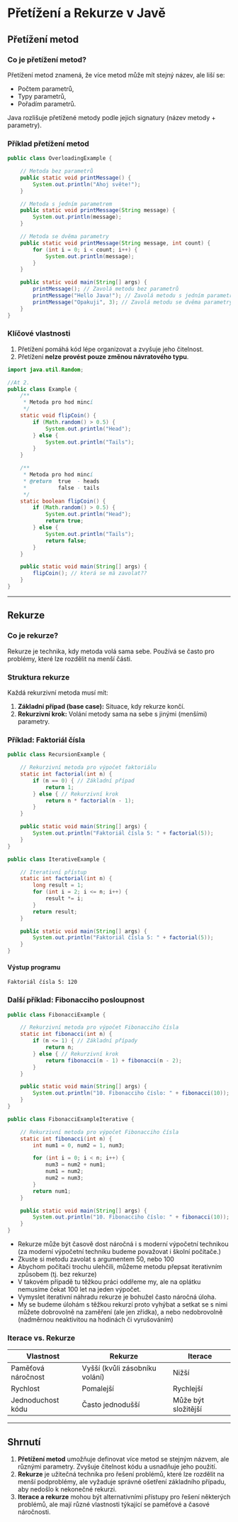 # Přetížení a Rekurze v Javě

## Přetížení metod

### Co je přetížení metod?
Přetížení metod znamená, že více metod může mít stejný název, ale liší se:
- Počtem parametrů,
- Typy parametrů,
- Pořadím parametrů.

Java rozlišuje přetížené metody podle jejich signatury (název metody + parametry).

### Příklad přetížení metod
```java
public class OverloadingExample {

    // Metoda bez parametrů
    public static void printMessage() {
        System.out.println("Ahoj světe!");
    }

    // Metoda s jedním parametrem
    public static void printMessage(String message) {
        System.out.println(message);
    }

    // Metoda se dvěma parametry
    public static void printMessage(String message, int count) {
        for (int i = 0; i < count; i++) {
            System.out.println(message);
        }
    }

    public static void main(String[] args) {
        printMessage(); // Zavolá metodu bez parametrů
        printMessage("Hello Java!"); // Zavolá metodu s jedním parametrem
        printMessage("Opakuji", 3); // Zavolá metodu se dvěma parametry
    }
}
```

### Klíčové vlastnosti
1. Přetížení pomáhá kód lépe organizovat a zvyšuje jeho čitelnost.
2. Přetížení **nelze provést pouze změnou návratového typu**.

```java
import java.util.Random;

//At 2.
public class Example {
    /**
     * Metoda pro hod mincí
     */
    static void flipCoin() {
        if (Math.random() > 0.5) {
            System.out.println("Head");
        } else {
            System.out.println("Tails");
        }
    }

    /**
     * Metoda pro hod mincí
     * @return  true  - heads
     *          false - tails
     */
    static boolean flipCoin() {
        if (Math.random() > 0.5) {
            System.out.println("Head");
            return true;
        } else {
            System.out.println("Tails");
            return false;
        }
    }

    public static void main(String[] args) {
        flipCoin(); // která se má zavolat??
    }
}
```

---

## Rekurze

### Co je rekurze?
Rekurze je technika, kdy metoda volá sama sebe. Používá se často pro problémy, které lze rozdělit na menší části.

### Struktura rekurze
Každá rekurzivní metoda musí mít:
1. **Základní případ (base case):** Situace, kdy rekurze končí.
2. **Rekurzivní krok:** Volání metody sama na sebe s jinými (menšími) parametry.

### Příklad: Faktoriál čísla
```java
public class RecursionExample {

    // Rekurzivní metoda pro výpočet faktoriálu
    static int factorial(int n) {
        if (n == 0) { // Základní případ
            return 1;
        } else { // Rekurzivní krok
            return n * factorial(n - 1);
        }
    }

    public static void main(String[] args) {
        System.out.println("Faktoriál čísla 5: " + factorial(5));
    }
}
```

```java
public class IterativeExample {

    // Iterativní přístup
    static int factorial(int n) {
        long result = 1;
        for (int i = 2; i <= n; i++) {
            result *= i;
        }
        return result;
    }

    public static void main(String[] args) {
        System.out.println("Faktoriál čísla 5: " + factorial(5));
    }
}
```

#### Výstup programu
```
Faktoriál čísla 5: 120
```

### Další příklad: Fibonacciho posloupnost
```java
public class FibonacciExample {

    // Rekurzivní metoda pro výpočet Fibonacciho čísla
    static int fibonacci(int n) {
        if (n <= 1) { // Základní případy
            return n;
        } else { // Rekurzivní krok
            return fibonacci(n - 1) + fibonacci(n - 2);
        }
    }

    public static void main(String[] args) {
        System.out.println("10. Fibonacciho číslo: " + fibonacci(10));
    }
}
```
```java
public class FibonacciExampleIterative {

    // Rekurzivní metoda pro výpočet Fibonacciho čísla
    static int fibonacci(int n) {
        int num1 = 0, num2 = 1, num3;

        for (int i = 0; i < n; i++) {
            num3 = num2 + num1;
            num1 = num2;
            num2 = num3;
        }
        return num1;
    }

    public static void main(String[] args) {
        System.out.println("10. Fibonacciho číslo: " + fibonacci(10));
    }
}
```
- Rekurze může být časově dost náročná i s moderní výpočetní technikou (za moderní výpočetní techniku budeme považovat i školní počítače.) 
- Zkuste si metodu zavolat s argumentem 50, nebo 100
- Abychom počítači trochu ulehčili, můžeme metodu přepsat iterativním způsobem (tj. bez rekurze)
- V takovém případě tu těžkou práci oddřeme my, ale na oplátku nemusíme čekat 100 let na jeden výpočet.
- Vymyslet iterativní náhradu rekurze je bohužel často náročná úloha.
- My se budeme úlohám s těžkou rekurzí proto vyhýbat a setkat se s nimi můžete dobrovolně na zaměření (ale jen zřídka), a nebo nedobrovolně (nadměrnou neaktivitou na hodinách či vyrušováním)

### Iterace vs. Rekurze
| **Vlastnost**          | **Rekurze**                          | **Iterace**                       |
|------------------------|---------------------------------------|------------------------------------|
| Paměťová náročnost     | Vyšší (kvůli zásobníku volání)        | Nižší                             |
| Rychlost               | Pomalejší                            | Rychlejší                         |
| Jednoduchost kódu      | Často jednodušší                     | Může být složitější               |

---

## Shrnutí
1. **Přetížení metod** umožňuje definovat více metod se stejným názvem, ale různými parametry. Zvyšuje čitelnost kódu a usnadňuje jeho použití.
2. **Rekurze** je užitečná technika pro řešení problémů, které lze rozdělit na menší podproblémy, ale vyžaduje správné ošetření základního případu, aby nedošlo k nekonečné rekurzi.
3. **Iterace a rekurze** mohou být alternativními přístupy pro řešení některých problémů, ale mají různé vlastnosti týkající se paměťové a časové náročnosti.

